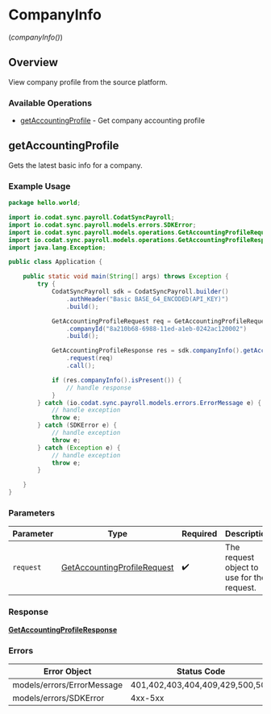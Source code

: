 # CompanyInfo
(*companyInfo()*)

## Overview

View company profile from the source platform.

### Available Operations

* [getAccountingProfile](#getaccountingprofile) - Get company accounting profile

## getAccountingProfile

Gets the latest basic info for a company.

### Example Usage

```java
package hello.world;

import io.codat.sync.payroll.CodatSyncPayroll;
import io.codat.sync.payroll.models.errors.SDKError;
import io.codat.sync.payroll.models.operations.GetAccountingProfileRequest;
import io.codat.sync.payroll.models.operations.GetAccountingProfileResponse;
import java.lang.Exception;

public class Application {

    public static void main(String[] args) throws Exception {
        try {
            CodatSyncPayroll sdk = CodatSyncPayroll.builder()
                .authHeader("Basic BASE_64_ENCODED(API_KEY)")
                .build();

            GetAccountingProfileRequest req = GetAccountingProfileRequest.builder()
                .companyId("8a210b68-6988-11ed-a1eb-0242ac120002")
                .build();

            GetAccountingProfileResponse res = sdk.companyInfo().getAccountingProfile()
                .request(req)
                .call();

            if (res.companyInfo().isPresent()) {
                // handle response
            }
        } catch (io.codat.sync.payroll.models.errors.ErrorMessage e) {
            // handle exception
            throw e;
        } catch (SDKError e) {
            // handle exception
            throw e;
        } catch (Exception e) {
            // handle exception
            throw e;
        }

    }
}
```

### Parameters

| Parameter                                                                             | Type                                                                                  | Required                                                                              | Description                                                                           |
| ------------------------------------------------------------------------------------- | ------------------------------------------------------------------------------------- | ------------------------------------------------------------------------------------- | ------------------------------------------------------------------------------------- |
| `request`                                                                             | [GetAccountingProfileRequest](../../models/operations/GetAccountingProfileRequest.md) | :heavy_check_mark:                                                                    | The request object to use for the request.                                            |

### Response

**[GetAccountingProfileResponse](../../models/operations/GetAccountingProfileResponse.md)**

### Errors

| Error Object                    | Status Code                     | Content Type                    |
| ------------------------------- | ------------------------------- | ------------------------------- |
| models/errors/ErrorMessage      | 401,402,403,404,409,429,500,503 | application/json                |
| models/errors/SDKError          | 4xx-5xx                         | \*\/*                           |
